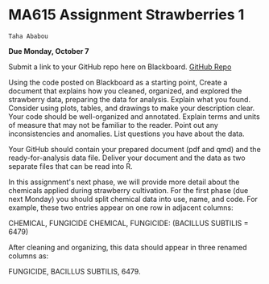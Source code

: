 # MA615 Assignment Strawberries 1

    Taha Ababou

**Due Monday, October 7**

Submit a link to your GitHub repo here on Blackboard. [GitHub Repo](https://github.com/BU-COURSES/615-strawberry)

Using the code posted on Blackboard as a starting point, Create a document that explains how you cleaned, organized, and explored the strawberry data, preparing the data for analysis. Explain what you found. Consider using plots, tables, and drawings to make your description clear. Your code should be well-organized and annotated. Explain terms and units of measure that may not be familiar to the reader. Point out any inconsistencies and anomalies. List questions you have about the data.

Your GitHub should contain your prepared document (pdf and qmd) and the ready-for-analysis data file. Deliver your document and the data as two separate files that can be read into R.   

In this assignment's next phase, we will provide more detail about the chemicals applied during strawberry cultivation. For the first phase (due next Monday) you should split chemical data into use, name, and code. For example, these two entries appear on one row in adjacent columns:

CHEMICAL, FUNGICIDE CHEMICAL, FUNGICIDE: (BACILLUS SUBTILIS = 6479)

After cleaning and organizing, this data should appear in three renamed columns as:

 FUNGICIDE, BACILLUS SUBTILIS, 6479.